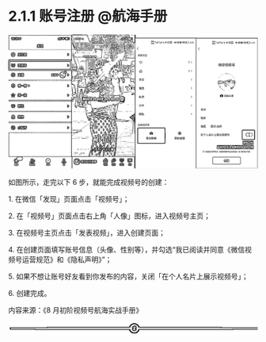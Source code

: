 # 2.1.1 账号注册 @航海手册

![](img/2eccc05e34b8719a7a62eb5438667347.png)

如图所示，走完以下 6 步，就能完成视频号的创建：

1\. 在微信「发现」页面点击「视频号」；

2\. 在「视频号」页面点击右上角「人像」图标，进入视频号主页；

3\. 在视频号主页点击「发表视频」，进入创建页面；

4\. 在创建页面填写账号信息（头像、性别等），并勾选“我已阅读并同意《微信视频号运营规范》和《隐私声明》”；

5\. 如果不想让账号好友看到你发布的内容，关闭「在个人名片上展示视频号」；

6\. 创建完成。

内容来源：《8 月初阶视频号航海实战手册》

![](img/dda9ffd2a755d5c9e9ef78686ed11785.png)